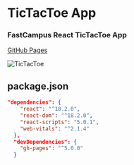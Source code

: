 # TicTacToe App
### FastCampus React TicTacToe App

[GitHub Pages](https://kimseoyeon23.github.io/React-TicTacToe-App/)

![TicTacToe](https://user-images.githubusercontent.com/115128505/227851455-79aedcc1-4181-4e2e-9745-70fef4ecf091.png)


## package.json
```json
"dependencies": {
    "react": "^18.2.0",
    "react-dom": "^18.2.0",
    "react-scripts": "5.0.1",
    "web-vitals": "^2.1.4"
  },
  "devDependencies": {
    "gh-pages": "^5.0.0"
  }
```